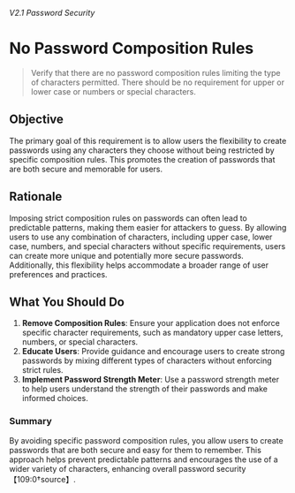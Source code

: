 *V2.1 Password Security*

# No Password Composition Rules

> Verify that there are no password composition rules limiting the type of characters permitted. There should be no requirement for upper or lower case or numbers or special characters.

## Objective
The primary goal of this requirement is to allow users the flexibility to create passwords using any characters they choose without being restricted by specific composition rules. This promotes the creation of passwords that are both secure and memorable for users.

## Rationale
Imposing strict composition rules on passwords can often lead to predictable patterns, making them easier for attackers to guess. By allowing users to use any combination of characters, including upper case, lower case, numbers, and special characters without specific requirements, users can create more unique and potentially more secure passwords. Additionally, this flexibility helps accommodate a broader range of user preferences and practices.

## What You Should Do
1. **Remove Composition Rules**: Ensure your application does not enforce specific character requirements, such as mandatory upper case letters, numbers, or special characters.
2. **Educate Users**: Provide guidance and encourage users to create strong passwords by mixing different types of characters without enforcing strict rules.
3. **Implement Password Strength Meter**: Use a password strength meter to help users understand the strength of their passwords and make informed choices.

### Summary
By avoiding specific password composition rules, you allow users to create passwords that are both secure and easy for them to remember. This approach helps prevent predictable patterns and encourages the use of a wider variety of characters, enhancing overall password security【109:0†source】.
